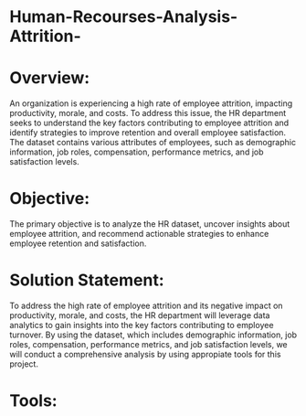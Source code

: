 # Human-Recourses-Analysis-Attrition-

# Overview:

An organization is experiencing a high rate of employee attrition, impacting productivity, morale, and costs. To address this issue, the HR department seeks to understand the key factors contributing to employee attrition and identify strategies to improve retention and overall employee satisfaction. The dataset contains various attributes of employees, such as demographic information, job roles, compensation, performance metrics, and job satisfaction levels.

# Objective:
The primary objective is to analyze the HR dataset, uncover insights about employee attrition, and recommend actionable strategies to enhance employee retention and satisfaction.
 
# Solution Statement:
To address the high rate of employee attrition and its negative impact on productivity, morale, and costs, the HR department will leverage data analytics to gain insights into the key factors contributing to employee turnover. By using the dataset, which includes demographic information, job roles, compensation, performance metrics, and job satisfaction levels, we will conduct a comprehensive analysis by using appropiate tools for this project.

# Tools:

